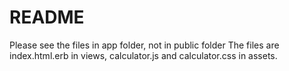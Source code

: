 # README

Please see the files in app folder, not in public folder
The files are index.html.erb in views, calculator.js and calculator.css in assets.
